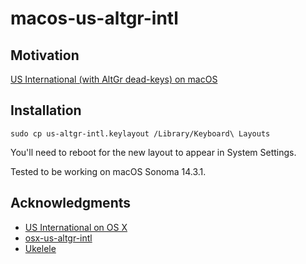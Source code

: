 # macos-us-altgr-intl

## Motivation

[US International (with AltGr dead-keys) on macOS](https://carjorvaz.com/posts/us-international-with-altgr-dead-keys-on-macos/)

## Installation

```
sudo cp us-altgr-intl.keylayout /Library/Keyboard\ Layouts
```

You'll need to reboot for the new layout to appear in System Settings.

Tested to be working on macOS Sonoma 14.3.1.

## Acknowledgments

- [US International on OS X](https://www.twam.info/hardware/us-international-on-os-x)
- [osx-us-altgr-intl](https://github.com/xv0x7c0/osx-us-altgr-intl)
- [Ukelele](https://software.sil.org/ukelele/)
